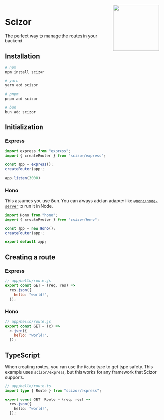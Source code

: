 <img align="right" src="https://github.com/ToastedDev/scizor/assets/50563138/79e9bdd0-cac3-4e6a-b093-b48f77710b4a" width="150">

# Scizor

The perfect way to manage the routes in your backend.

## Installation

```bash
# npm
npm install scizor

# yarn
yarn add scizor

# pnpm
pnpm add scizor

# bun
bun add scizor
```

## Initialization

### Express

```js
import express from "express";
import { createRouter } from "scizor/express";

const app = express();
createRouter(app);

app.listen(3000);
```

### Hono

This assumes you use Bun. You can always add an adapter like [`@hono/node-server`](https://github.com/honojs/node-server) to run it in Node.

```js
import Hono from "hono";
import { createRouter } from "scizor/hono";

const app = new Hono();
createRouter(app);

export default app;
```

## Creating a route

### Express

```js
// app/hello/route.js
export const GET = (req, res) =>
  res.json({
    hello: "world!",
  });
```

### Hono

```js
// app/hello/route.js
export const GET = (c) =>
  c.json({
    hello: "world!",
  });
```

## TypeScript

When creating routes, you can use the `Route` type to get type safety. This example uses `scizor/express`, but this works for any framework that Scizor supports.

```ts
// app/hello/route.ts
import type { Route } from "scizor/express";

export const GET: Route = (req, res) =>
  res.json({
    hello: "world!",
  });
```
